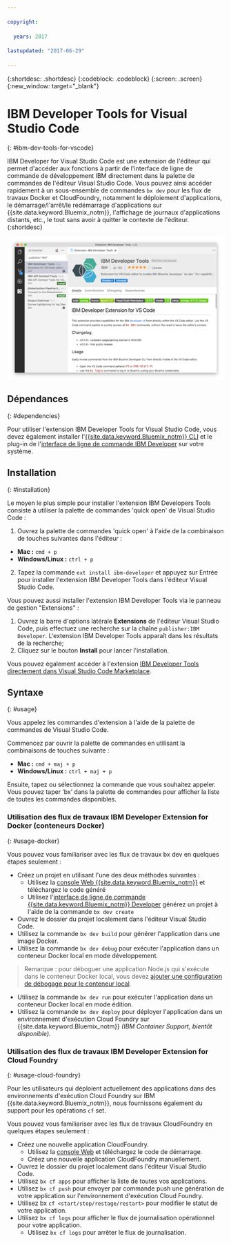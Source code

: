 ```yaml
---

copyright:

  years: 2017

lastupdated: "2017-06-29"

---
```


{:shortdesc: .shortdesc}
{:codeblock: .codeblock}
{:screen: .screen}
{:new_window: target="_blank"}

# IBM Developer Tools for Visual Studio Code
{: #ibm-dev-tools-for-vscode}

IBM Developer for Visual Studio Code est une extension de l'éditeur qui permet d'accéder aux fonctions à partir de l'interface de ligne de commande de développement IBM directement dans la palette de commandes de l'éditeur Visual Studio Code.  Vous pouvez ainsi accéder rapidement à un sous-ensemble de commandes `bx dev` pour les flux de travaux Docker et CloudFoundry, notamment le déploiement d'applications, le démarrage/l'arrêt/le redémarrage d'applications sur {{site.data.keyword.Bluemix_notm}}, l'affichage de journaux d'applications distants, etc., le tout sans avoir à quitter le contexte de l'éditeur.
{:shortdesc}

![Capture d'écran illustrant l'écran de téléchargement de l'extension IBM Developer Tools.](ibm-dev-tools-for-vscode.png "Ecran de téléchargement de l'extension dans Visual Studio Code")

## Dépendances
{: #dependencies}

Pour utiliser l'extension IBM Developer Tools for Visual Studio Code, vous devez également installer l'[{{site.data.keyword.Bluemix_notm}} CLI](https://plugins.ng.bluemix.net/ui/home.html) et le plug-in de l'[interface de ligne de commande IBM Developer](/docs/cloudnative/dev_cli.html) sur votre système.

## Installation
{: #installation}

Le moyen le plus simple pour installer l'extension IBM Developers Tools consiste à utiliser la palette de commandes 'quick open' de Visual Studio Code :

1. Ouvrez la palette de commandes 'quick open' à l'aide de la combinaison de touches suivantes dans l'éditeur :

  * **Mac :** `cmd + p`
  * **Windows/Linux :** `ctrl + p`

2. Tapez la commande `ext install ibm-developer` et appuyez sur Entrée pour installer l'extension IBM Developer Tools dans l'éditeur Visual Studio Code.

Vous pouvez aussi installer l'extension IBM Developer Tools via le panneau de gestion "Extensions" :

1. Ouvrez la barre d'options latérale **Extensions** de l'éditeur Visual Studio Code, puis effectuez une recherche sur la chaîne `publisher:IBM Developer`.  L'extension IBM Developer Tools apparaît dans les résultats de la recherche;  
2. Cliquez sur le bouton **Install** pour lancer l'installation.

Vous pouvez également accéder à l'extension [IBM Developer Tools directement dans Visual Studio Code Marketplace](https://marketplace.visualstudio.com/items?itemName=IBM.ibm-developer).


## Syntaxe
{: #usage}

Vous appelez les commandes d'extension à l'aide de la palette de commandes de Visual Studio Code.

Commencez par ouvrir la palette de commandes en utilisant la combinaisons de touches suivante :

* **Mac :** `cmd + maj + p`
* **Windows/Linux :** `ctrl + maj + p`

Ensuite, tapez ou sélectionnez la commande que vous souhaitez appeler. Vous pouvez taper ‘bx’ dans la palette de commandes pour afficher la liste de toutes les commandes disponibles. 

### Utilisation des flux de travaux IBM Developer Extension for Docker (conteneurs Docker)
{: #usage-docker}

Vous pouvez vous familiariser avec les flux de travaux bx dev en quelques étapes seulement :
* Créez un projet en utilisant l'une des deux méthodes suivantes :
  * Utilisez la [console Web {{site.data.keyword.Bluemix_notm}}](https://console.ng.bluemix.net/developer/getting-started/) et téléchargez le code généré
  * Utilisez l'[interface de ligne de commande {{site.data.keyword.Bluemix_notm}} Developer](/docs/cloudnative/dev_cli.html) générez un projet à l'aide de la commande `bx dev create`
* Ouvrez le dossier du projet localement dans l'éditeur Visual Studio Code.
* Utilisez la commande `bx dev build` pour générer l'application dans une image Docker.
* Utilisez la commande `bx dev debug` pour exécuter l'application dans un conteneur Docker local en mode développement.
> Remarque : pour déboguer une application Node.js qui s'exécute dans le conteneur Docker local, vous devez [ajouter une configuration de débogage pour le conteneur local](https://github.com/IBM-Bluemix/ibm-developer-extension-vscode#debugging-nodejs-apps-within-the-local-docker-container).
* Utilisez la commande `bx dev run` pour exécuter l'application dans un conteneur Docker local en mode édition.
* Utilisez la commande `bx dev deploy` pour déployer l'application dans un environnement d'exécution Cloud Foundry sur {{site.data.keyword.Bluemix_notm}} *(IBM Container Support, bientôt disponible).*

### Utilisation des flux de travaux IBM Developer Extension for Cloud Foundry
{: #usage-cloud-foundry}

Pour les utilisateurs qui déploient actuellement des applications dans des environnements d'exécution Cloud Foundry sur IBM {{site.data.keyword.Bluemix_notm}}, nous fournissons également du support pour les opérations `cf` set.

Vous pouvez vous familiariser avec les flux de travaux CloudFoundry en quelques étapes seulement :
* Créez une nouvelle application CloudFoundry.
  * Utilisez la [console Web](https://console.ng.bluemix.net/dashboard/cf-apps) et téléchargez le code de démarrage.
  * Créez une nouvelle application CloudFoundry manuellement.
* Ouvrez le dossier du projet localement dans l'éditeur Visual Studio Code.
* Utilisez `bx cf apps` pour afficher la liste de toutes vos applications.
* Utilisez `bx cf push` pour envoyer par commande push une génération de votre application sur l'environnement d'exécution Cloud Foundry.
* Utilisez bx `cf <start/stop/restage/restart>` pour modifier le statut de votre application.
* Utilisez `bx cf logs` pour afficher le flux de journalisation opérationnel pour votre application.
  * Utilisez `bx cf logs` pour arrêter le flux de journalisation.




